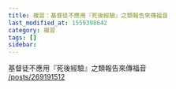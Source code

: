```yaml
---
title: 複習：基督徒不應用『死後經驗』之類報告來傳福音
last_modified_at: 1559398642
category: 複習
tags: []
sidebar: 
---
```


<p>基督徒不應用『死後經驗』之類報告來傳福音<br/>
<a href="/posts/269191512" target="_blank">/posts/269191512</a></p>
<p> </p>
